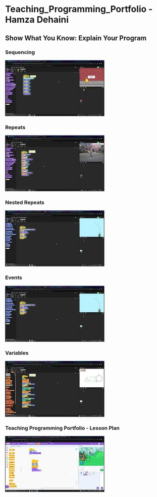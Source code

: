 # Teaching_Programming_Portfolio - Hamza Dehaini


## Show What You Know: Explain Your Program

### Sequencing

[![Sequencing - Show What You Know: Explain Your Program](thumbnails\sequencing.jpg)](https://youtu.be/mgTqguGJ7F8)

### Repeats

[![Repeats - Show What You Know: Explain Your Program](thumbnails\repeats.jpg)](https://youtu.be/vOJH4eEx7L8)

### Nested Repeats

[![Nested Repeats - Show What You Know: Explain Your Program](thumbnails\nested_repeats.jpg)](https://youtu.be/W8TXH_Z72vE)

### Events

[![Events - Show What You Know: Explain Your Program](thumbnails\nested_repeats.jpg)](https://youtu.be/oa8-z5TqKdU)

### Variables

[![Variables - Show What You Know: Explain Your Program](thumbnails\variables.jpg)](https://youtu.be/sTlGtL8bV_E)

### Teaching Programming Portfolio - Lesson Plan

[![Teaching Programming Portfolio - Lesson Plan](thumbnails\TPP.jpg)](https://youtu.be/6RNgz6cNHaA)


